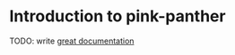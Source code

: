 # Introduction to pink-panther

TODO: write [great documentation](http://jacobian.org/writing/what-to-write/)
